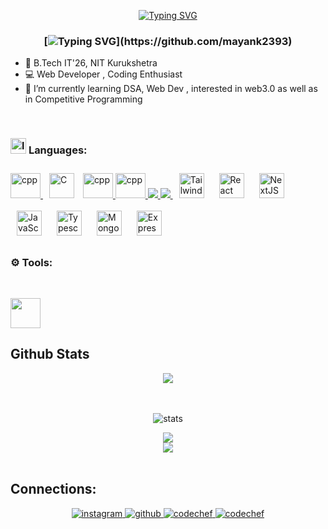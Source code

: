 <div align="center">
<!-- <img src="https://rishavanand.github.io/static/images/greetings.gif" align="center" style="width: 30%" /> -->
  
  
  [![Typing SVG](https://readme-typing-svg.herokuapp.com?font=Fira+Code&pause=1000&color=F7E800FD&center=true&width=435&lines=%3C%F0%9F%91%8B+Hello%2C+World!+%2F+%3E;%3C%F0%9F%91%8B+Ciao%2C+World!+%2F+%3E;%3C%F0%9F%91%8B+Hola%2C+World!+%2F+%3E;%3C%F0%9F%91%8B+Bonjour%2C+World!+%2F+%3E)](https://github.com/Debatreya)
  
</div>  


### <div align="center">[![Typing SVG](https://readme-typing-svg.herokuapp.com?font=roboto&color=%23F7C51D&size=18&vCenter=true&height=16&lines=👋+Hey+there,+I'm+Mayank+Tripathi.;💻+A+self+taught+programmer,+student.;👨🏻‍💻+Web+Developer.)](https://github.com/mayank2393)
  
- 🏫 B.Tech IT'26, NIT Kurukshetra
- 💻 Web Developer , Coding Enthusiast
- 🌱 I’m currently learning DSA, Web Dev , interested in web3.0   as well as in Competitive Programming
</div>

<br/>  

<!-- Languages: heading -->
<h3>
<p align="left">
      <a> <img src="https://cdn-icons-png.flaticon.com/128/3898/3898082.png" alt="langs" width="25" height="25"/> </a>
Languages:
      </p>

<!-- Languages -->
</h3>
<p align="left"> 
<!-- Languages: CPP -->
      <a href="https://www.cplusplus.com/" target="_blank"> <img src="https://profilinator.rishav.dev/skills-assets/cplusplus-original.svg" alt="cpp" width="48" height="40"/> </a> 
<!-- Languages: C -->
<a href="https://www.cprogramming.com/" target="_blank"><img style="margin: 10px" src="https://profilinator.rishav.dev/skills-assets/c-original.svg" alt="C" height="40" /></a>
<!--   Python -->
  <a href="https://www.python.org/" target="_blank"> <img src="https://profilinator.rishav.dev/skills-assets/python-original.svg" alt="cpp" width="48" height="40"/> </a> 
<!-- JAVA-->
   <a href="https://www.java.com/en/" target="_blank"> <img src="https://profilinator.rishav.dev/skills-assets/java-original-wordmark.svg" alt="cpp" width="48" height="40"/> </a> 
<!-- Languages: Html -->
      <a href="https://www.w3.org/html/" target="_blank"> <img src="https://img.icons8.com/color/48/000000/html-5.png"/> </a> 
<!-- Languages: Css -->
      <a href="https://www.w3.org/Style/CSS/Overview.en.html" target="_blank"> <img src="https://img.icons8.com/color/48/000000/css3.png"/> </a> 
<!-- Languages: Tailwind -->
 <a href="https://www.tailwindcss.com/" target="_blank"><img style="margin: 10px" src="https://profilinator.rishav.dev/skills-assets/tailwindcss.svg" alt="Tailwind CSS" height="40" /></a>  
  <!-- Languages: Nextjs and React-->
  <a href="https://reactjs.org/" target="_blank"><img style="margin: 10px" src="https://profilinator.rishav.dev/skills-assets/react-original-wordmark.svg" alt="React" height="40" /></a> 
  <a href="https://nextjs.org/" target="_blank"><img style="margin: 10px" src="https://profilinator.rishav.dev/skills-assets/nextjs.png" alt="NextJS" height="40" /></a>  
<!-- Languages: JS -->
  <a href="https://www.javascript.com/" target="_blank"><img style="margin: 10px" src="https://profilinator.rishav.dev/skills-assets/javascript-original.svg" alt="JavaScript" height="40"/></a>
  <!-- Languages: TS -->
  <a href="https://www.typescript.com/" target="_blank"><img style="margin: 10px" src="https://profilinator.rishav.dev/skills-assets/typescript-original.svg" alt="Typescript" height="40" /></a>
  <a href="https://www.mongodb.com/" target="_blank"><img style="margin: 10px" src="https://profilinator.rishav.dev/skills-assets/mongodb-original-wordmark.svg" alt="MongoDB" height="40" /></a> 
  <a href="https://expressjs.com/" target="_blank"><img style="margin: 10px" src="https://profilinator.rishav.dev/skills-assets/express-original-wordmark.svg" alt="Express.js" height="40" /></a>  
  <br>
<!-- Tools: heading -->
 <h3>
 <p align="left">
⚙ Tools:
      </p>
      </h3>
 <br>

 <!-- Tool: VSC -->
 <p align="left"> 
 <a href="https://code.visualstudio.com/" target="_blank"> <img src="https://upload.wikimedia.org/wikipedia/commons/thumb/9/9a/Visual_Studio_Code_1.35_icon.svg/113px-Visual_Studio_Code_1.35_icon.svg.png" width="48" height="48"/> </a>

## Github Stats  
 
  <div align="center">
<img src="https://komarev.com/ghpvc/?username=mayank2393&style=flat-square" align="center" />
</div>  
<br>
<br>
<p align="center">
    <a><img alt="stats" src="https://github-readme-streak-stats.herokuapp.com/?user=mayank2393&theme=tokyonight" /></a>

  <br>

  
<div align="center"><img src="https://github-readme-stats.vercel.app/api?username=mayank2393&theme=tokyonight&show_icons=true&count_private=true&hide_border=true" align="center" /></div>  

<div align="center"><img src="https://github-readme-stats.vercel.app/api/top-langs/?username=mayank2393&hide_border=true&layout=compact&theme=tokyonight" align="center" /></div>  

<br/>  





## Connections:  
<div align="center">
<!-- <a href="https://linkedin.com/in/pranshu54" target="_blank">
<img src=https://img.shields.io/badge/linkedin-%2324292e.svg?&style=for-the-badge&logo=linkedin&logoColor=white alt=linkedin style="margin-bottom: 5px;" />
</a> -->
<a href="https://www.instagram.com/mt@_0239" target="_blank">
<img src=https://img.shields.io/badge/instagram-%23000000.svg?&style=for-the-badge&logo=instagram&logoColor=white alt=instagram style="margin-bottom: 5px;" />
</a>
<a href="https://github.com/mayank2393" target="_blank">
<img src=https://img.shields.io/badge/github-%2324292e.svg?&style=for-the-badge&logo=github&logoColor=white alt=github style="margin-bottom: 5px;" />
</a>  
 
<a href="https://www.codechef.com/users/mayank_2393" target="_blank">
<img src=https://img.shields.io/badge/CodeChef-%23000000.svg?&style=for-the-badge&logo=codechef&logoColor=white alt=codechef style="margin-bottom: 5px;" />
</a>

<a href="https://leetcode.com/mayank1261/" target="_blank">
<img src=https://img.shields.io/badge/Leetcode-%2324292e.svg?&style=for-the-badge&logo=leetcode&logoColor=white alt=codechef style="margin-bottom: 5px;" />
</a>

  
  
</div>  
  

<br/>  



<br>
<!---
mayank2393/mayank2393 is a ✨ special ✨ repository because its `README.md` (this file) appears on your GitHub profile.
You can click the Preview link to take a look at your changes.
--->
